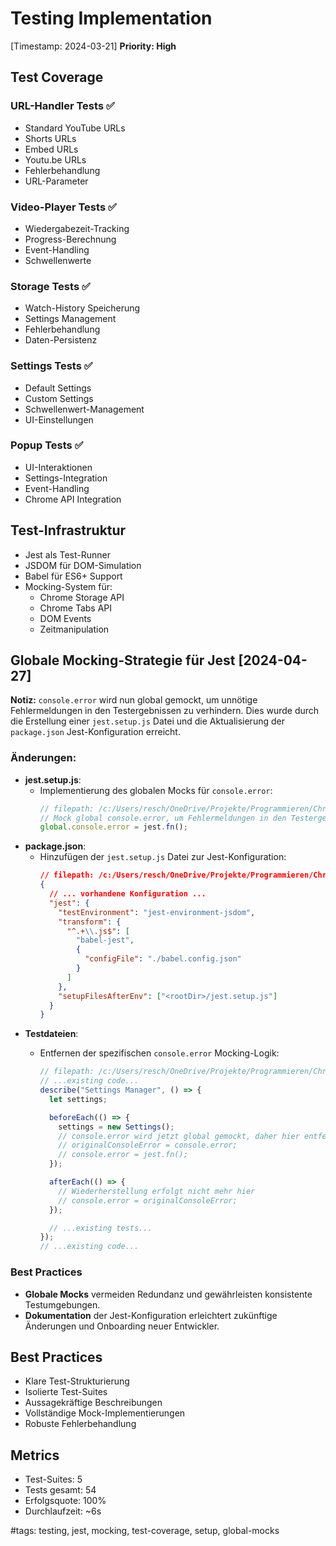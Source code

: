 # Testing Implementation

[Timestamp: 2024-03-21]
**Priority: High**

## Test Coverage

### URL-Handler Tests ✅

- Standard YouTube URLs
- Shorts URLs
- Embed URLs
- Youtu.be URLs
- Fehlerbehandlung
- URL-Parameter

### Video-Player Tests ✅

- Wiedergabezeit-Tracking
- Progress-Berechnung
- Event-Handling
- Schwellenwerte

### Storage Tests ✅

- Watch-History Speicherung
- Settings Management
- Fehlerbehandlung
- Daten-Persistenz

### Settings Tests ✅

- Default Settings
- Custom Settings
- Schwellenwert-Management
- UI-Einstellungen

### Popup Tests ✅

- UI-Interaktionen
- Settings-Integration
- Event-Handling
- Chrome API Integration

## Test-Infrastruktur

- Jest als Test-Runner
- JSDOM für DOM-Simulation
- Babel für ES6+ Support
- Mocking-System für:
  - Chrome Storage API
  - Chrome Tabs API
  - DOM Events
  - Zeitmanipulation

## Globale Mocking-Strategie für Jest [2024-04-27]

**Notiz:** `console.error` wird nun global gemockt, um unnötige Fehlermeldungen in den Testergebnissen zu verhindern. Dies wurde durch die Erstellung einer `jest.setup.js` Datei und die Aktualisierung der `package.json` Jest-Konfiguration erreicht.

### Änderungen:

- **jest.setup.js**:
  - Implementierung des globalen Mocks für `console.error`:
    ```javascript
    // filepath: /c:/Users/resch/OneDrive/Projekte/Programmieren/Chrome Extension/YouTube-Watchmarker/jest.setup.js
    // Mock global console.error, um Fehlermeldungen in den Testergebnissen auszublenden
    global.console.error = jest.fn();
    ```
- **package.json**:
  - Hinzufügen der `jest.setup.js` Datei zur Jest-Konfiguration:
    ```json
    // filepath: /c:/Users/resch/OneDrive/Projekte/Programmieren/Chrome Extension/YouTube-Watchmarker/package.json
    {
      // ... vorhandene Konfiguration ...
      "jest": {
        "testEnvironment": "jest-environment-jsdom",
        "transform": {
          "^.+\\.js$": [
            "babel-jest",
            {
              "configFile": "./babel.config.json"
            }
          ]
        },
        "setupFilesAfterEnv": ["<rootDir>/jest.setup.js"]
      }
    }
    ```
- **Testdateien**:
  - Entfernen der spezifischen `console.error` Mocking-Logik:

    ```javascript
    // filepath: /c:/Users/resch/OneDrive/Projekte/Programmieren/Chrome Extension/YouTube-Watchmarker/tests/settings.test.js
    // ...existing code...
    describe("Settings Manager", () => {
      let settings;

      beforeEach(() => {
        settings = new Settings();
        // console.error wird jetzt global gemockt, daher hier entfernen
        // originalConsoleError = console.error;
        // console.error = jest.fn();
      });

      afterEach(() => {
        // Wiederherstellung erfolgt nicht mehr hier
        // console.error = originalConsoleError;
      });

      // ...existing tests...
    });
    // ...existing code...
    ```

### Best Practices

- **Globale Mocks** vermeiden Redundanz und gewährleisten konsistente Testumgebungen.
- **Dokumentation** der Jest-Konfiguration erleichtert zukünftige Änderungen und Onboarding neuer Entwickler.

## Best Practices

- Klare Test-Strukturierung
- Isolierte Test-Suites
- Aussagekräftige Beschreibungen
- Vollständige Mock-Implementierungen
- Robuste Fehlerbehandlung

## Metrics

- Test-Suites: 5
- Tests gesamt: 54
- Erfolgsquote: 100%
- Durchlaufzeit: ~6s

#tags: testing, jest, mocking, test-coverage, setup, global-mocks
